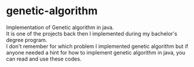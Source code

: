 # genetic-algorithm
Implementation of Genetic algorithm in java. </br>
It is one of the projects back then I implemented during my bachelor's degree program.</br>
I don't remember for which problem I implemented genetic algorithm but if anyone needed a hint for how to implement genetic algorithm in java, you can read and use these codes.
